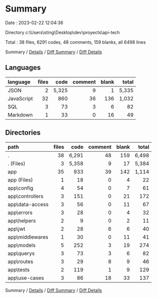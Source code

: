 # Summary

Date : 2023-02-22 12:04:36

Directory c:\\Users\\sting\\Desktop\\dev\\proyects\\api-tech

Total : 38 files,  6291 codes, 48 comments, 159 blanks, all 6498 lines

Summary / [Details](details.md) / [Diff Summary](diff.md) / [Diff Details](diff-details.md)

## Languages
| language | files | code | comment | blank | total |
| :--- | ---: | ---: | ---: | ---: | ---: |
| JSON | 2 | 5,325 | 9 | 1 | 5,335 |
| JavaScript | 32 | 860 | 36 | 136 | 1,032 |
| SQL | 3 | 73 | 3 | 6 | 82 |
| Markdown | 1 | 33 | 0 | 16 | 49 |

## Directories
| path | files | code | comment | blank | total |
| :--- | ---: | ---: | ---: | ---: | ---: |
| . | 38 | 6,291 | 48 | 159 | 6,498 |
| . (Files) | 3 | 5,358 | 9 | 17 | 5,384 |
| app | 35 | 933 | 39 | 142 | 1,114 |
| app (Files) | 1 | 18 | 0 | 4 | 22 |
| app\\config | 4 | 54 | 0 | 7 | 61 |
| app\\controllers | 3 | 151 | 0 | 21 | 172 |
| app\\data-access | 3 | 56 | 0 | 11 | 67 |
| app\\errors | 3 | 28 | 0 | 4 | 32 |
| app\\helpers | 2 | 9 | 0 | 2 | 11 |
| app\\jwt | 2 | 28 | 6 | 6 | 40 |
| app\\middlewares | 1 | 30 | 0 | 11 | 41 |
| app\\models | 5 | 252 | 3 | 19 | 274 |
| app\\querys | 3 | 73 | 3 | 6 | 82 |
| app\\routes | 3 | 29 | 8 | 9 | 46 |
| app\\tests | 2 | 119 | 1 | 9 | 129 |
| app\\use-cases | 3 | 86 | 18 | 33 | 137 |

Summary / [Details](details.md) / [Diff Summary](diff.md) / [Diff Details](diff-details.md)